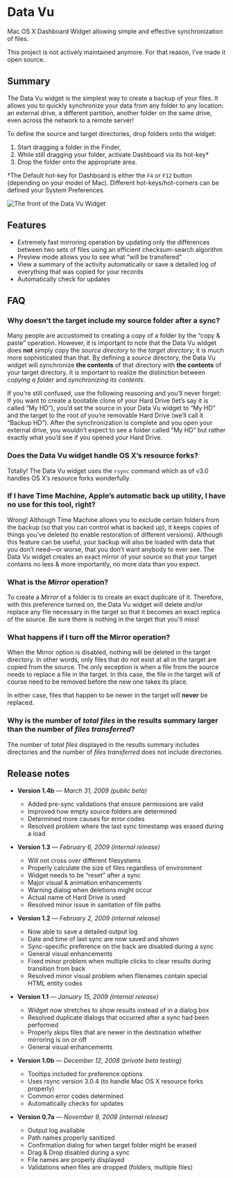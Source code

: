 # Data Vu

Mac OS X Dashboard Widget allowing simple and effective synchronization of files.

This project is not actively maintained anymore. For that reason, I've made it open source.


## Summary

The Data Vu widget is the simplest way to create a backup of your files. It allows you to quickly synchronize your data from any folder to any location: an external drive, a different partition, another folder on the same drive, even across the network to a remote server!

To define the source and target directories, drop folders onto the widget:

1. Start dragging a folder in the Finder,
2. While still dragging your folder, activate Dashboard via its hot-key†
3. Drop the folder onto the appropriate area.

†The Default hot-key for Dashboard is either the `F4` or `F12` button (depending on your model of Mac). Different hot-keys/hot-corners can be defined your System Preferences.

![The front of the Data Vu Widget](//demoive.github.io/Data-Vu/data-vu-front.png)


## Features

- Extremely fast mirroring operation by updating only the differences between two sets of files using an efficient checksum-search algorithm
- Preview mode allows you to see what “will be transfered”
- View a summary of the activity automatically or save a detailed log of everything that was copied for your records
- Automatically check for updates


## FAQ

### Why doesn’t the target include my source folder after a sync?

Many people are accustomed to creating a copy of a folder by the “copy & paste” operation. However, it is important to note that the Data Vu widget does **not** simply copy the _source directory_ to the _target directory_; it is much more sophisticated than that. By defining a _source_ directory, the Data Vu widget will synchronize **the contents** of that directory with **the contents** of your target directory. It is important to realize the distinction between _copying a folder_ and _synchronizing its contents_.

If you're still confused, use the following reasoning and you’ll never forget: If you want to create a bootable clone of your Hard Drive (let’s say it is called “My HD”), you’d set the source in your Data Vu widget to “My HD” and the target to the root of you’re removable Hard Drive (we’ll call it “Backup HD”). After the synchronization is complete and you open your external drive, you wouldn’t expect to see a folder called “My HD” but rather exactly what you’d see if you opened your Hard Drive.

### Does the Data Vu widget handle OS X’s resource forks?

Totally! The Data Vu widget uses the `rsync` command which as of v3.0 handles OS X’s resource forks wonderfully.

### If I have Time Machine, Apple’s automatic back up utility, I have no use for this tool, right?

Wrong! Although Time Machine allows you to exclude certain folders from the backup (so that you can control what is backed up), it keeps copies of things you’ve deleted (to enable restoration of different versions). Although this feature can be useful, your backup will also be loaded with data that you don’t need—or worse, that you don’t want anybody to ever see. The Data Vu widget creates an exact mirror of your source so that your target contains no less & more importantly, no more data than you expect.

### What is the _Mirror_ operation?

To create a _Mirror_ of a folder is to create an exact duplicate of it. Therefore, with this preference turned on, the Data Vu widget will delete and/or replace any file necessary in the target so that it becomes an exact replica of the source. Be sure there is nothing in the target that you'll miss!

### What happens if I turn off the Mirror operation?

When the Mirror option is disabled, nothing will be deleted in the target directory. In other words, only files that do not exist at all in the target are copied from the source. The only exception is when a file from the source needs to replace a file in the target. In this case, the file in the target will of course need to be removed before the new one takes its place.

In either case, files that happen to be newer in the target will **never** be replaced.

### Why is the number of _total files_ in the results summary larger than the number of _files transferred_?

The number of _total files_ displayed in the results summary includes directories and the number of _files transferred_ does not include directories.


## Release notes

- **Version 1.4b** — _March 31, 2009 (public beta)_
  - Added pre-sync validations that ensure permissions are valid
  - Improved how empty source folders are determined
  - Determined more causes for error codes
  - Resolved problem where the last sync timestamp was erased during a load

- **Version 1.3** — _February 6, 2009 (internal release)_
  - Will not cross over different filesystems
  - Properly calculate the size of files regardless of environment
  - Widget needs to be “reset” after a sync
  - Major visual & animation enhancements
  - Warning dialog when deletions might occur
  - Actual name of Hard Drive is used
  - Resolved minor issue in sanitation of file paths

- **Version 1.2** — _February 2, 2009 (internal release)_
  - Now able to save a detailed output log
  - Date and time of last sync are now saved and shown
  - Sync-specific preference on the back are disabled during a sync
  - General visual enhancements
  - Fixed minor problem when multiple clicks to clear results during transition from back
  - Resolved minor visual problem when filenames contain special HTML entity codes

- **Version 1.1** — _January 15, 2009 (internal release)_
  - Widget now stretches to show results instead of in a dialog box
  - Resolved duplicate dialogs that occurred after a sync had been performed
  - Properly skips files that are newer in the destination whether mirroring is on or off
  - General visual enhancements

- **Version 1.0b** — _December 12, 2008 (private beta testing)_
  - Tooltips included for preference options
  - Uses rsync version 3.0.4 (to handle Mac OS X resource forks properly)
  - Common error codes determined
  - Automatically checks for updates

- **Version 0.7a** — _November 9, 2008 (internal release)_
  - Output log available
  - Path names properly sanitized
  - Confirmation dialog for when target folder might be erased
  - Drag & Drop disabled during a sync
  - File names are properly displayed
  - Validations when files are dropped (folders, multiple files)
